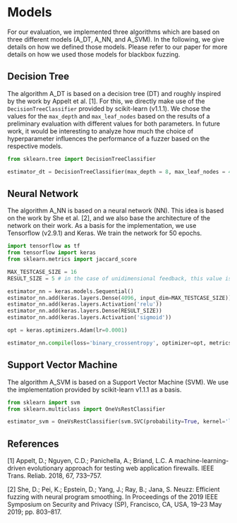 # Models

For our evaluation, we implemented three algorithms which are based on three different models (A_DT, A_NN, and A_SVM). In the following, we give details on how we defined those models. Please refer to our paper for more details on how we used those models for blackbox fuzzing.

## Decision Tree

The algorithm A_DT is based on a decision tree (DT) and roughly inspired by the work by Appelt et al. [1]. For this, we directly make use of the `DecisionTreeClassifier` provided by scikit-learn (v1.1.1). We chose the values for the `max_depth` and `max_leaf_nodes` based on the results of a preliminary evaluation with different values for both parameters. In future work, it would be interesting to analyze how much the choice of hyperparameter influences the performance of a fuzzer based on the respective models.

```python
from sklearn.tree import DecisionTreeClassifier

estimator_dt = DecisionTreeClassifier(max_depth = 8, max_leaf_nodes = 40)
```

## Neural Network

The algorithm A_NN is based on a neural network (NN). This idea is based on the work by She et al. [2], and we also base the architecture of the network on their work. As a basis for the implementation, we use Tensorflow (v2.9.1) and Keras. We train the network for 50 epochs.

```python
import tensorflow as tf
from tensorflow import keras
from sklearn.metrics import jaccard_score

MAX_TESTCASE_SIZE = 16
RESULT_SIZE = 5 # in the case of unidimensional feedback, this value is set to 1

estimator_nn = keras.models.Sequential()
estimator_nn.add(keras.layers.Dense(4096, input_dim=MAX_TESTCASE_SIZE))
estimator_nn.add(keras.layers.Activation('relu'))
estimator_nn.add(keras.layers.Dense(RESULT_SIZE))
estimator_nn.add(keras.layers.Activation('sigmoid'))

opt = keras.optimizers.Adam(lr=0.0001)

estimator_nn.compile(loss='binary_crossentropy', optimizer=opt, metrics=[jaccard_score])
```

## Support Vector Machine

The algorithm A_SVM is based on a Support Vector Machine (SVM). We use the implementation provided by scikit-learn v1.1.1 as a basis.

```python
from sklearn import svm
from sklearn.multiclass import OneVsRestClassifier

estimator_svm = OneVsRestClassifier(svm.SVC(probability=True, kernel='linear'))
```

## References

[1] Appelt, D.; Nguyen, C.D.; Panichella, A.; Briand, L.C. A machine-learning-driven evolutionary approach for testing web application firewalls. IEEE Trans. Reliab. 2018, 67, 733–757.

[2] She, D.; Pei, K.; Epstein, D.; Yang, J.; Ray, B.; Jana, S. Neuzz: Efficient fuzzing with neural program smoothing. In Proceedings of the 2019 IEEE Symposium on Security and Privacy (SP), Francisco, CA, USA, 19–23 May 2019; pp. 803–817.